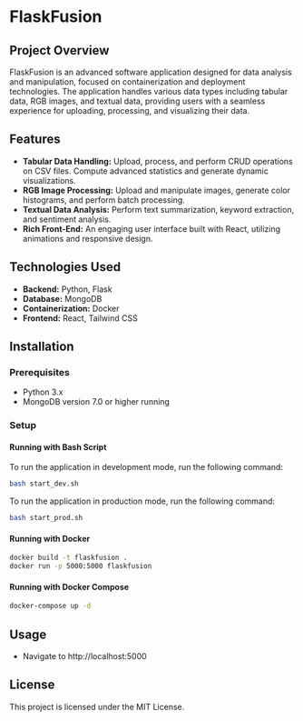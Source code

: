 # FlaskFusion

## Project Overview

FlaskFusion is an advanced software application designed for data analysis and manipulation, focused on containerization and deployment technologies. The application handles various data types including tabular data, RGB images, and textual data, providing users with a seamless experience for uploading, processing, and visualizing their data.

## Features

- **Tabular Data Handling:** Upload, process, and perform CRUD operations on CSV files. Compute advanced statistics and generate dynamic visualizations.
- **RGB Image Processing:** Upload and manipulate images, generate color histograms, and perform batch processing.
- **Textual Data Analysis:** Perform text summarization, keyword extraction, and sentiment analysis.
- **Rich Front-End:** An engaging user interface built with React, utilizing animations and responsive design.

## Technologies Used

- **Backend:** Python, Flask
- **Database:** MongoDB
- **Containerization:** Docker
- **Frontend:** React, Tailwind CSS

## Installation

### Prerequisites

- Python 3.x
- MongoDB version 7.0 or higher running

### Setup

#### Running with Bash Script

To run the application in development mode, run the following command:

```bash
bash start_dev.sh
```

To run the application in production mode, run the following command:

```bash
bash start_prod.sh
```

#### Running with Docker

```bash
docker build -t flaskfusion .
docker run -p 5000:5000 flaskfusion
```

#### Running with Docker Compose

```bash
docker-compose up -d
```

## Usage

- Navigate to http://localhost:5000

## License

This project is licensed under the MIT License.
